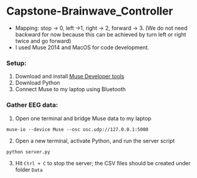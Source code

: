 # Capstone-Brainwave_Controller
- Mapping: stop -> 0, left ->1, right -> 2, forward -> 3. (We do not need backward for now because this can be achieved by turn left or right twice and go forward)
- I used Muse 2014 and MacOS for code development.



### Setup:
1. Download and install [Muse Developer tools](http://developer.choosemuse.com/tools/mac-tools/getting-started-for-mac)
2. Download Python
3. Connect Muse to my laptop using Bluetooth

### Gather EEG data:
1. Open one terminal and bridge Muse data to my laptop

```muse-io --device Muse --osc osc.udp://127.0.0.1:5000```

2. Open a new terminal, activate Python, and run the server script

```python server.py```

3. Hit ```Ctrl + C``` to stop the server; the CSV files should be created under folder ```Data```
